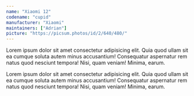 ```yaml
---
name: "Xiaomi 12"
codename: "cupid"
manufacturer: "Xiaomi"
maintainers: ["Adrian"]
picture: "https://picsum.photos/id/2/640/480/"
---
```


Lorem ipsum dolor sit amet consectetur adipisicing elit. Quia quod ullam sit ea cumque soluta autem minus accusantium! Consequatur aspernatur rem natus quod nesciunt tempora! Nisi, quam veniam! Minima, earum.

Lorem ipsum dolor sit amet consectetur adipisicing elit. Quia quod ullam sit ea cumque soluta autem minus accusantium! Consequatur aspernatur rem natus quod nesciunt tempora! Nisi, quam veniam! Minima, earum.
